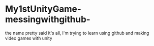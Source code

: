 # My1stUnityGame-messingwithgithub-
the name pretty said it's all, I'm trying to learn using github and making video games with unity
